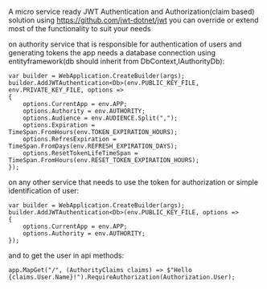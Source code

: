 A micro service ready JWT Authentication and Authorization(claim based) solution using https://github.com/jwt-dotnet/jwt
you can override or extend most of the functionality to suit your needs

on authority service that is responsible for authentication of users and generating tokens the app needs a database
connection using entityframework(db should inherit from DbContext,IAuthorityDb):

    var builder = WebApplication.CreateBuilder(args);
    builder.AddJWTAuthentication<Db>(env.PUBLIC_KEY_FILE, env.PRIVATE_KEY_FILE, options =>
    {
        options.CurrentApp = env.APP;
        options.Authority = env.AUTHORITY;
        options.Audience = env.AUDIENCE.Split(",");
        options.Expiration = TimeSpan.FromHours(env.TOKEN_EXPIRATION_HOURS);
        options.RefresExpiration = TimeSpan.FromDays(env.REFRESH_EXPIRATION_DAYS);
        options.ResetTokenLifeTimeSpan = TimeSpan.FromHours(env.RESET_TOKEN_EXPIRATION_HOURS);
    });

on any other service that needs to use the token for authorization or simple identification of user:

    var builder = WebApplication.CreateBuilder(args);
    builder.AddJWTAuthentication<Db>(env.PUBLIC_KEY_FILE, options =>
    {
        options.CurrentApp = env.APP;
        options.Authority = env.AUTHORITY;
    });

and to get the user in api methods:

    app.MapGet("/", (AuthorityClaims claims) => $"Hello {claims.User.Name}!").RequireAuthorization(Authorization.User);
